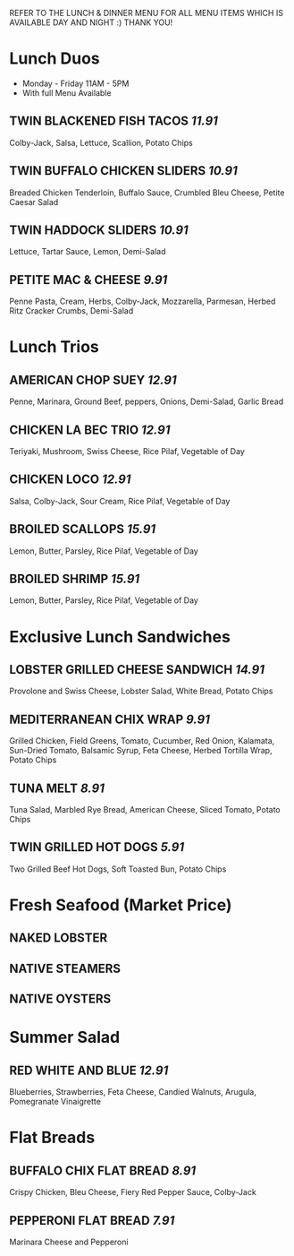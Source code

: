 REFER TO THE LUNCH & DINNER MENU FOR ALL MENU ITEMS WHICH IS AVAILABLE DAY AND NIGHT :) THANK YOU!

# Lunch Duos
* Monday - Friday 11AM - 5PM
* With full Menu Available 

## TWIN BLACKENED FISH TACOS *11.91*
Colby-Jack, Salsa, Lettuce, Scallion, Potato Chips

## TWIN BUFFALO CHICKEN SLIDERS *10.91*
Breaded Chicken Tenderloin, Buffalo Sauce, Crumbled Bleu Cheese, Petite Caesar Salad

## TWIN HADDOCK SLIDERS *10.91*
Lettuce, Tartar Sauce, Lemon, Demi-Salad

## PETITE MAC & CHEESE *9.91*
Penne Pasta, Cream, Herbs, Colby-Jack, Mozzarella, Parmesan, Herbed Ritz Cracker Crumbs, Demi-Salad


# Lunch Trios

## AMERICAN CHOP SUEY *12.91*
Penne, Marinara, Ground Beef, peppers, Onions, Demi-Salad, Garlic Bread

## CHICKEN LA BEC TRIO *12.91*
Teriyaki, Mushroom, Swiss Cheese, Rice Pilaf, Vegetable of Day

## CHICKEN LOCO *12.91* 
Salsa, Colby-Jack, Sour Cream, Rice Pilaf, Vegetable of Day

## BROILED SCALLOPS *15.91*
Lemon, Butter, Parsley, Rice Pilaf, Vegetable of Day

## BROILED SHRIMP *15.91*
Lemon, Butter, Parsley, Rice Pilaf, Vegetable of Day


# Exclusive Lunch Sandwiches

## LOBSTER GRILLED CHEESE SANDWICH *14.91*
Provolone and Swiss Cheese, Lobster Salad, White Bread, Potato Chips

## MEDITERRANEAN CHIX WRAP *9.91*
Grilled Chicken, Field Greens, Tomato, Cucumber, Red Onion, Kalamata, Sun-Dried Tomato, Balsamic Syrup, Feta Cheese, Herbed Tortilla Wrap, Potato Chips

## TUNA MELT *8.91*
Tuna Salad, Marbled Rye Bread, American Cheese, Sliced Tomato, Potato Chips 

## TWIN GRILLED HOT DOGS *5.91*
Two Grilled Beef Hot Dogs, Soft Toasted Bun, Potato Chips 


# Fresh Seafood (Market Price)

## NAKED LOBSTER 
## NATIVE STEAMERS 
## NATIVE OYSTERS 


# Summer Salad

## RED WHITE AND BLUE *12.91*
Blueberries, Strawberries, Feta Cheese, Candied Walnuts, Arugula, Pomegranate Vinaigrette


# Flat Breads
## BUFFALO CHIX FLAT BREAD *8.91*
Crispy Chicken, Bleu Cheese, Fiery Red Pepper Sauce, Colby-Jack

## PEPPERONI FLAT BREAD *7.91*
Marinara Cheese and Pepperoni

